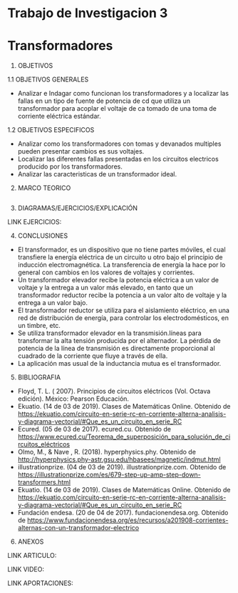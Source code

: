 # Trabajo de Investigacion 3
# Transformadores

1. OBJETIVOS

1.1 OBJETIVOS GENERALES

* Analizar e Indagar como funcionan los transformadores y a localizar las fallas en un tipo de fuente de potencia de cd que utiliza un transformador para acoplar el voltaje de ca tomado de una toma de corriente eléctrica estándar.

1.2 OBJETIVOS ESPECIFICOS

* Analizar como los transformadores con tomas y devanados multiples pueden presentar cambios es sus voltajes.
* Localizar las diferentes fallas presentadas en los circuitos electricos producido por los transformadores.
* Analizar las caracteristicas de un transformador ideal.

2. MARCO TEORICO

![]()

3. DIAGRAMAS/EJERCICIOS/EXPLICACIÓN

LINK EJERCICIOS: 

4. CONCLUSIONES

* El transformador, es un dispositivo que no tiene partes móviles, el cual transfiere la energía eléctrica de un circuito u otro bajo el principio de inducción electromagnética. La transferencia de energía la hace por lo general con cambios en los valores de voltajes y corrientes.
* Un transformador elevador recibe la potencia eléctrica a un valor de voltaje y la entrega a un valor más elevado, en tanto que un transformador reductor recibe la potencia a un valor alto de voltaje y la entrega a un valor bajo.
* El transformador reductor se utiliza para el aislamiento eléctrico, en una red de distribución de energía, para controlar los electrodomésticos, en un timbre, etc.
* Se utiliza transformador elevador en la transmisión.líneas para transformar la alta tensión producida por el alternador. La pérdida de potencia de la línea de transmisión es directamente proporcional al cuadrado de la corriente que fluye a través de ella.
* La aplicación mas usual de la inductancia mutua es el transformador.

5. BIBLIOGRAFIA

* Floyd, T. L. ( 2007). Principios de circuitos eléctricos (Vol. Octava edición). México: Pearson Educación.
* Ekuatio. (14 de 03 de 2019). Clases de Matemáticas Online. Obtenido de https://ekuatio.com/circuito-en-serie-rc-en-corriente-alterna-analisis-y-diagrama-vectorial/#Que_es_un_circuito_en_serie_RC
* Ecured. (05 de 03 de 2017). ecured.cu. Obtenido de https://www.ecured.cu/Teorema_de_superposición_para_solución_de_circuitos_eléctricos
* Olmo, M., & Nave , R. (2018). hyperphysics.phy. Obtenido de http://hyperphysics.phy-astr.gsu.edu/hbasees/magnetic/indmut.html
* illustrationprize. (04 de 03 de 2019). illustrationprize.com. Obtenido de https://illustrationprize.com/es/679-step-up-amp-step-down-transformers.html
* Ekuatio. (14 de 03 de 2019). Clases de Matemáticas Online. Obtenido de https://ekuatio.com/circuito-en-serie-rc-en-corriente-alterna-analisis-y-diagrama-vectorial/#Que_es_un_circuito_en_serie_RC
* Fundación endesa. (20 de 04 de 2017). fundacionendesa.org. Obtenido de https://www.fundacionendesa.org/es/recursos/a201908-corrientes-alternas-con-un-transformador-electrico

6. ANEXOS

LINK ARTICULO: 

LINK VIDEO: 

LINK APORTACIONES: 
